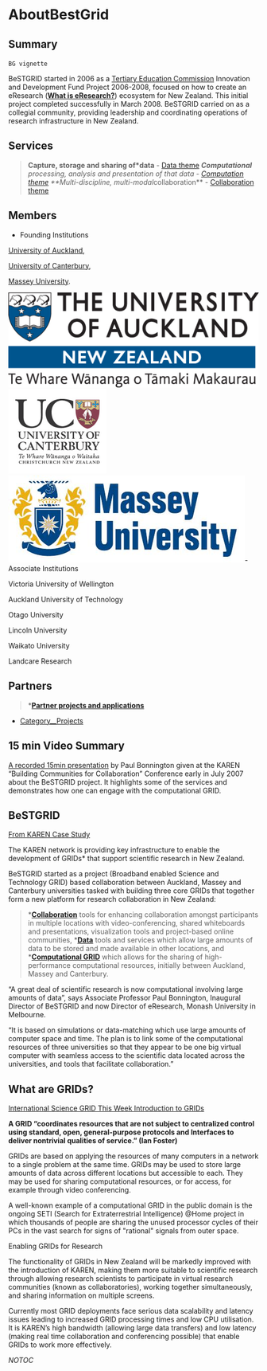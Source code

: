 # AboutBestGrid

## Summary

`BG vignette`

BeSTGRID started in 2006 as a [Tertiary Education Commission](http://www.tec.govt.nz) Innovation and Development Fund Project 2006-2008, focused on how to create an eResearch (**[What is eResearch?](/wiki/spaces/BeSTGRID/pages/3816950634)**) ecosystem for New Zealand. This initial project completed successfully in March 2008. BeSTGRID carried on as a collegial community, providing leadership and coordinating operations of research infrastructure in New Zealand.

## Services

>  **Capture, storage and sharing of*data** - [Data theme](https://reannz.atlassian.net/wiki/pages/createpage.action?spaceKey=BeSTGRID&title=Category__Data%20Grid&linkCreation=true&fromPageId=3816951047)
>  ***Computational** processing, analysis and presentation of that data - [Computation theme](https://reannz.atlassian.net/wiki/pages/createpage.action?spaceKey=BeSTGRID&title=Category__Computational%20Grid&linkCreation=true&fromPageId=3816951047)
>  **Multi-discipline, multi-modal*collaboration** - [Collaboration theme](https://reannz.atlassian.net/wiki/pages/createpage.action?spaceKey=BeSTGRID&title=Category__Collaboration&linkCreation=true&fromPageId=3816951047)

## Members

- Founding Institutions

[University of Auckland](http://www.auckland.ac.nz), 

[University of Canterbury](http://www.canterbury.ac.nz), 

[Massey University](http://www.massey.ac.nz).


![Uoa-logo.jpg](./attachments/Uoa-logo.jpg)![Uoc-logo.gif](./attachments/Uoc-logo.gif)![Mu-logo.jpg](./attachments/Mu-logo.jpg)- Associate Institutions

Victoria University of Wellington

Auckland University of Technology

Otago University

Lincoln University

Waikato University

Landcare Research

## Partners


>  ***[Partner projects and applications](/wiki/spaces/BeSTGRID/pages/3816950946)**

- [Category__Projects](https://reannz.atlassian.net/wiki/pages/createpage.action?spaceKey=BeSTGRID&title=Category__Projects&linkCreation=true&fromPageId=3816951047)

## 15 min Video Summary

[A recorded 15min presentation](/wiki/spaces/BeSTGRID/pages/3816950708) by Paul Bonnington given at the KAREN “Building Communities for Collaboration” Conference early in July 2007 about the BeSTGRID project. It highlights some of the services and demonstrates how one can engage with the computational GRID.

## BeSTGRID

[From KAREN Case Study](http://www.karen.net.nz/bestgrid/)

The KAREN network is providing key infrastructure to enable the development of GRIDs* that support scientific research in New Zealand. 

BeSTGRID started as a project (Broadband enabled Science and Technology GRID) based collaboration between Auckland, Massey and Canterbury universities tasked with building three core GRIDs that together form a new platform for research collaboration in New Zealand:

>  ***[Collaboration](https://reannz.atlassian.net/wiki/pages/createpage.action?spaceKey=BeSTGRID&title=Category__Collaboration&linkCreation=true&fromPageId=3816951047)** tools for enhancing collaboration amongst participants in multiple locations with video-conferencing, shared whiteboards and presentations, visualization tools and project-based online communities,
>  ***[Data](https://reannz.atlassian.net/wiki/pages/createpage.action?spaceKey=BeSTGRID&title=Category__Data_Grid&linkCreation=true&fromPageId=3816951047)** tools and services which allow large amounts of data to be stored and made available in other locations, and
>  ***[Computational GRID](https://reannz.atlassian.net/wiki/pages/createpage.action?spaceKey=BeSTGRID&title=Category__Computational_Grid&linkCreation=true&fromPageId=3816951047)** which allows for the sharing of high-performance computational resources, initially between Auckland, Massey and Canterbury.

“A great deal of scientific research is now computational involving large amounts of data”, says Associate Professor Paul Bonnington, Inaugural Director of BeSTGRID and now Director of eResearch, Monash University in Melbourne. 

“It is based on simulations or data-matching which use large amounts of computer space and time. The plan is to link some of the computational resources of three universities so that they appear to be one big virtual computer with seamless access to the scientific data located across the universities, and tools that facilitate collaboration.”

## What are GRIDs?

[International Science GRID This Week Introduction to GRIDs](http://www.isgtw.org/?pid=1000550)

**A GRID “coordinates resources that are not subject to centralized control using standard, open, general-purpose protocols and Interfaces to deliver nontrivial qualities of service.” (Ian Foster)**

GRIDs are based on applying the resources of many computers in a network to a single problem at the same time. GRIDs may be used to store large amounts of data across different locations but accessible to each. They may be used for sharing computational resources, or for access, for example through video conferencing.

A well-known example of a computational GRID in the public domain is the ongoing SETI (Search for Extraterrestrial Intelligence) @Home project in which thousands of people are sharing the unused processor cycles of their PCs in the vast search for signs of "rational" signals from outer space.

Enabling GRIDs for Research

The functionality of GRIDs in New Zealand will be markedly improved with the introduction of KAREN, making them more suitable to scientific research through allowing research scientists to participate in virtual research communities (known as collaboratories), working together simultaneously, and sharing information on multiple screens.

Currently most GRID deployments face serious data scalability and latency issues leading to increased GRID processing times and low CPU utilisation. It is KAREN’s high bandwidth (allowing large data transfers) and low latency (making real time collaboration and conferencing possible) that enable GRIDs to work more effectively.

_*NOTOC*_
